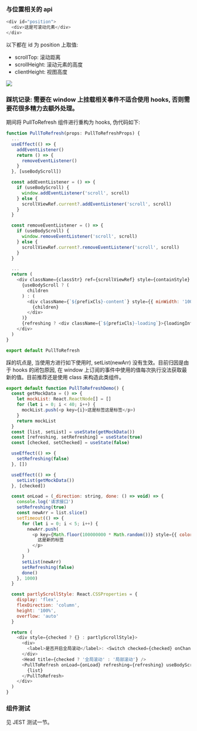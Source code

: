 ### 与位置相关的 api

```js
<div id="position">
  <div>这是可滚动元素</div>
</div>
```

 以下都在 id 为 position 上取值:

* scrollTop: 滚动距离
* scrollHeight: 滚动元素的高度
* clientHeight: 视图高度

![](http://with.muyunyun.cn/b1d611e0509807308f79f5e50fb32de6.jpg)

### 踩坑记录: 需要在 window 上挂载相关事件不适合使用 hooks, 否则需要花很多精力去额外处理。

期间将 PullToRefresh 组件进行重构为 hooks, 伪代码如下:

```js
function PullToRefresh(props: PullToRefreshProps) {
  ...
  useEffect(() => {
    addEventListener()
    return () => {
      removeEventListener()
    }
  }, [useBodyScroll])

  const addEventListener = () => {
    if (useBodyScroll) {
      window.addEventListener('scroll', scroll)
    } else {
      scrollViewRef.current?.addEventListener('scroll', scroll)
    }
  }

  const removeEventListener = () => {
    if (useBodyScroll) {
      window.removeEventListener('scroll', scroll)
    } else {
      scrollViewRef.current?.removeEventListener('scroll', scroll)
    }
  }

  ...
  return (
    <div className={classStr} ref={scrollViewRef} style={containStyle} id={id}>
      {useBodyScroll ? (
        children
      ) : (
        <div className={`${prefixCls}-content`} style={{ minWidth: '100%', ...contentStyle }}>
          {children}
        </div>
      )}
      {refreshing ? <div className={`${prefixCls}-loading`}>{loadingInfo}</div> : null}
    </div>
  )
}

export default PullToRefresh
```

踩的坑点是, 当使用方进行如下使用时, setList(newArr) 没有生效。目前归因是由于 hooks 的闭包原因, 在 window 上订阅的事件中使用的值每次执行没法获取最新的值。目前推荐还是使用 class 来构造此类组件。

```js
export default function PullToRefreshDemo() {
  const getMockData = () => {
    let mockList: React.ReactNode[] = []
    for (let i = 0; i < 40; i++) {
      mockList.push(<p key={i}>这是标签这是标签</p>)
    }
    return mockList
  }
  const [list, setList] = useState(getMockData())
  const [refreshing, setRefreshing] = useState(true)
  const [checked, setChecked] = useState(false)

  useEffect(() => {
    setRefreshing(false)
  }, [])

  useEffect(() => {
    setList(getMockData())
  }, [checked])

  const onLoad = (_direction: string, done: () => void) => {
    console.log('请求接口')
    setRefreshing(true)
    const newArr = list.slice()
    setTimeout(() => {
      for (let i = 0; i < 5; i++) {
        newArr.push(
          <p key={Math.floor(100000000 * Math.random())} style={{ color: 'red' }}>
            这是新的标签
          </p>
        )
      }
      setList(newArr)
      setRefreshing(false)
      done()
    }, 1000)
  }

  const partlyScrollStyle: React.CSSProperties = {
    display: 'flex',
    flexDirection: 'column',
    height: '100%',
    overflow: 'auto'
  }

  return (
    <div style={checked ? {} : partlyScrollStyle}>
      <div>
        <label>是否开启全局滚动</label>: <Switch checked={checked} onChange={() => setChecked(!checked)} />
      </div>
      <Head title={checked ? '全局滚动' : '局部滚动'} />
      <PullToRefresh onLoad={onLoad} refreshing={refreshing} useBodyScroll={checked}>
        {list}
      </PullToRefresh>
    </div>
  )
}

```

### 组件测试

见 JEST 测试一节。